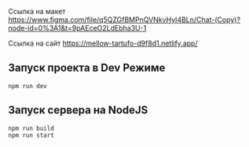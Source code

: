 Ссылка на макет
https://www.figma.com/file/q5QZGfBMPnQVNkvHyI4BLn/Chat-(Copy)?node-id=0%3A1&t=9pAEceO2LdEbha3U-1


Ссылка на сайт
https://mellow-tartufo-d9f8d1.netlify.app/

Запуск проекта в Dev Режиме
--
```
npm run dev
```

Запуск сервера на NodeJS
---
```
npm run build 
npm run start
```